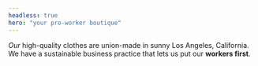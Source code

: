 ```yaml
---
headless: true
hero: "your pro-worker boutique"
---
```


*Our* high-quality clothes are union-made in sunny Los Angeles, California. We have a sustainable business practice that lets us put our **workers first**.